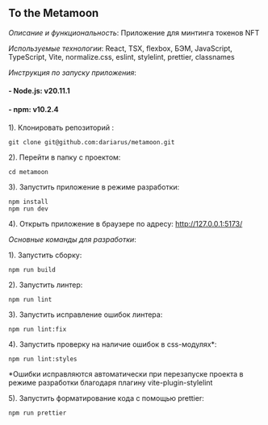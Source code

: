 ## To the Metamoon

_Описание и функциональность_: Приложение для минтинга токенов NFT

_Используемые технологии_: React, TSX, flexbox, БЭМ, JavaScript, TypeScript, Vite, normalize.css, eslint, stylelint, prettier, classnames

_Инструкция по запуску приложения_:

#### - Node.js: v20.11.1

#### - npm: v10.2.4

1). Клонировать репозиторий :

```
git clone git@github.com:dariarus/metamoon.git
```

2). Перейти в папку с проектом:

```shell
cd metamoon
```

3). Запустить приложение в режиме разработки:

```shell
npm install
npm run dev
```

4). Открыть приложение в браузере по адресу:
http://127.0.0.1:5173/

_Основные команды для разработки_:

1). Запустить сборку:

```shell
npm run build
```

2). Запустить линтер:

```shell
npm run lint
```

3). Запустить исправление ошибок линтера:

```shell
npm run lint:fix
```

4). Запустить проверку на наличие ошибок в css-модулях*:

```shell
npm run lint:styles
```

*Ошибки исправляются автоматически при перезапуске проекта в режиме разработки благодаря плагину vite-plugin-stylelint

5). Запустить форматирование кода с помощью prettier:

```shell
npm run prettier
```
